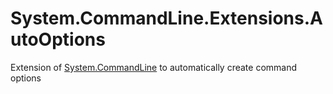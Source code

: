 # System.CommandLine.Extensions.AutoOptions

Extension of [System.CommandLine](https://github.com/dotnet/command-line-api) to automatically create command options
